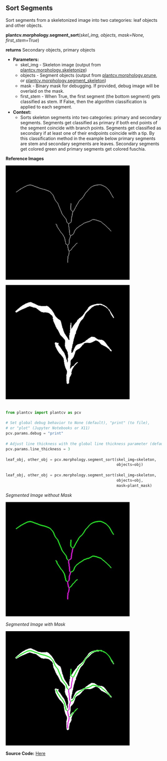 ## Sort Segments

Sort segments from a skeletonized image into two categories: leaf objects and other objects. 

**plantcv.morphology.segment_sort**(*skel_img, objects, mask=None, first_stem=True*)

**returns** Secondary objects, primary objects

- **Parameters:**
    - skel_img - Skeleton image (output from [plantcv.morphology.skeletonize](skeletonize.md))
    - objects - Segment objects (output from [plantcv.morphology.prune](prune.md), or [plantcv.morphology.segment_skeleton](segment_skeleton.md))
    - mask - Binary mask for debugging. If provided, debug image will be overlaid on the mask.
    - first_stem - When True, the first segment (the bottom segment) gets classified as stem. If False, then the algorithm classification is applied to each segment. 
- **Context:**
    - Sorts skeleton segments into two categories: primary and secondary segments. Segments get classified as primary 
    if both end points of the segment coincide with branch points. Segments get classified as secondary if at least one of their
    endpoints coincide with a tip. By this classification method in the example below primary segments are stem and secondary 
    segments are leaves. Secondary segments get colored green and primary segments get colored fuschia. 

**Reference Images**

![Screenshot](img/documentation_images/segment_sort/skeleton_image.jpg)

![Screenshot](img/documentation_images/segment_sort/mask_image.jpg)

```python

from plantcv import plantcv as pcv

# Set global debug behavior to None (default), "print" (to file), 
# or "plot" (Jupyter Notebooks or X11)
pcv.params.debug = "print"

# Adjust line thickness with the global line thickness parameter (default = 5)
pcv.params.line_thickness = 3 

leaf_obj, other_obj = pcv.morphology.segment_sort(skel_img=skeleton,
                                                  objects=obj)

leaf_obj, other_obj = pcv.morphology.segment_sort(skel_img=skeleton,
                                                  objects=obj,
                                                  mask=plant_mask)

```

*Segmented Image without Mask*

![Screenshot](img/documentation_images/segment_sort/sorted_segments.jpg)

*Segmented Image with Mask*

![Screenshot](img/documentation_images/segment_sort/sorted_segments_mask.jpg)

**Source Code:** [Here](https://github.com/danforthcenter/plantcv/blob/master/plantcv/plantcv/morphology/segment_sort.py)
